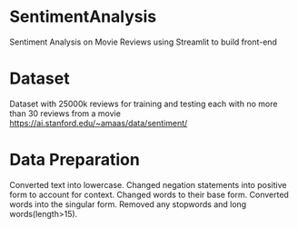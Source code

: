 # SentimentAnalysis
Sentiment Analysis on Movie Reviews using Streamlit to build front-end

# Dataset
Dataset with 25000k reviews for training and testing each with no more than 30 reviews from a movie
https://ai.stanford.edu/~amaas/data/sentiment/

# Data Preparation
Converted text into lowercase.
Changed negation statements into positive form to account for context.
Changed words to their base form.
Converted words into the singular form.
Removed any stopwords and long words(length>15).



